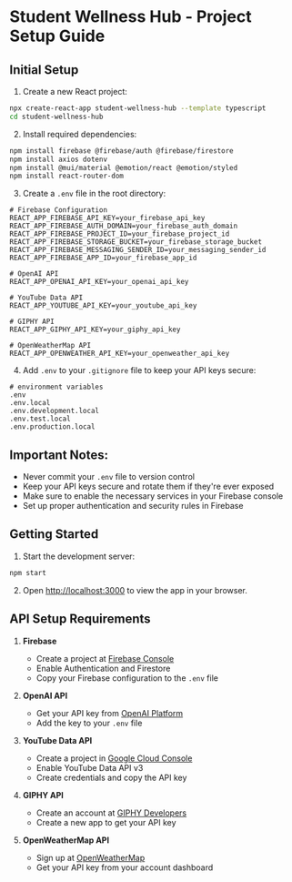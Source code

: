 # Student Wellness Hub - Project Setup Guide

## Initial Setup

1. Create a new React project:
```bash
npx create-react-app student-wellness-hub --template typescript
cd student-wellness-hub
```

2. Install required dependencies:
```bash
npm install firebase @firebase/auth @firebase/firestore
npm install axios dotenv
npm install @mui/material @emotion/react @emotion/styled
npm install react-router-dom
```

3. Create a `.env` file in the root directory:
```plaintext
# Firebase Configuration
REACT_APP_FIREBASE_API_KEY=your_firebase_api_key
REACT_APP_FIREBASE_AUTH_DOMAIN=your_firebase_auth_domain
REACT_APP_FIREBASE_PROJECT_ID=your_firebase_project_id
REACT_APP_FIREBASE_STORAGE_BUCKET=your_firebase_storage_bucket
REACT_APP_FIREBASE_MESSAGING_SENDER_ID=your_messaging_sender_id
REACT_APP_FIREBASE_APP_ID=your_firebase_app_id

# OpenAI API
REACT_APP_OPENAI_API_KEY=your_openai_api_key

# YouTube Data API
REACT_APP_YOUTUBE_API_KEY=your_youtube_api_key

# GIPHY API
REACT_APP_GIPHY_API_KEY=your_giphy_api_key

# OpenWeatherMap API
REACT_APP_OPENWEATHER_API_KEY=your_openweather_api_key
```

4. Add `.env` to your `.gitignore` file to keep your API keys secure:
```plaintext
# environment variables
.env
.env.local
.env.development.local
.env.test.local
.env.production.local
```

## Important Notes:
- Never commit your `.env` file to version control
- Keep your API keys secure and rotate them if they're ever exposed
- Make sure to enable the necessary services in your Firebase console
- Set up proper authentication and security rules in Firebase

## Getting Started

1. Start the development server:
```bash
npm start
```

2. Open [http://localhost:3000](http://localhost:3000) to view the app in your browser.

## API Setup Requirements

1. **Firebase**
   - Create a project at [Firebase Console](https://console.firebase.google.com/)
   - Enable Authentication and Firestore
   - Copy your Firebase configuration to the `.env` file

2. **OpenAI API**
   - Get your API key from [OpenAI Platform](https://platform.openai.com/)
   - Add the key to your `.env` file

3. **YouTube Data API**
   - Create a project in [Google Cloud Console](https://console.cloud.google.com/)
   - Enable YouTube Data API v3
   - Create credentials and copy the API key

4. **GIPHY API**
   - Create an account at [GIPHY Developers](https://developers.giphy.com/)
   - Create a new app to get your API key

5. **OpenWeatherMap API**
   - Sign up at [OpenWeatherMap](https://openweathermap.org/api)
   - Get your API key from your account dashboard 